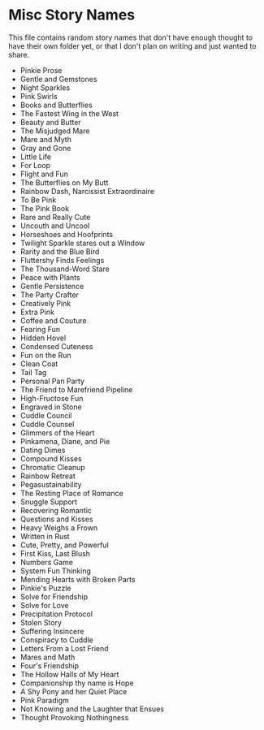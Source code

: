 # Misc Story Names

This file contains random story names that don't have enough thought to have their own folder yet, or that I don't plan on writing and just wanted to share.

- Pinkie Prose
- Gentle and Gemstones
- Night Sparkles
- Pink Swirls
- Books and Butterflies
- The Fastest Wing in the West
- Beauty and Butter
- The Misjudged Mare
- Mare and Myth
- Gray and Gone
- Little Life
- For Loop
- Flight and Fun
- The Butterflies on My Butt
- Rainbow Dash, Narcissist Extraordinaire
- To Be Pink
- The Pink Book
- Rare and Really Cute
- Uncouth and Uncool
- Horseshoes and Hoofprints
- Twilight Sparkle stares out a Window
- Rarity and the Blue Bird
- Fluttershy Finds Feelings
- The Thousand-Word Stare
- Peace with Plants
- Gentle Persistence
- The Party Crafter
- Creatively Pink
- Extra Pink
- Coffee and Couture
- Fearing Fun
- Hidden Hovel
- Condensed Cuteness
- Fun on the Run
- Clean Coat
- Tail Tag
- Personal Pan Party
- The Friend to Marefriend Pipeline
- High-Fructose Fun
- Engraved in Stone
- Cuddle Council
- Cuddle Counsel
- Glimmers of the Heart
- Pinkamena, Diane, and Pie
- Dating Dimes
- Compound Kisses
- Chromatic Cleanup
- Rainbow Retreat
- Pegasustainability
- The Resting Place of Romance
- Snuggle Support
- Recovering Romantic
- Questions and Kisses
- Heavy Weighs a Frown
- Written in Rust
- Cute, Pretty, and Powerful
- First Kiss, Last Blush
- Numbers Game
- System Fun Thinking
- Mending Hearts with Broken Parts
- Pinkie's Puzzle
- Solve for Friendship
- Solve for Love
- Precipitation Protocol
- Stolen Story
- Suffering Insincere
- Conspiracy to Cuddle
- Letters From a Lost Friend
- Mares and Math
- Four's Friendship
- The Hollow Halls of My Heart
- Companionship thy name is Hope
- A Shy Pony and her Quiet Place
- Pink Paradigm
- Not Knowing and the Laughter that Ensues
- Thought Provoking Nothingness
